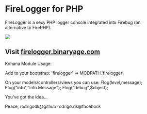 # FireLogger for PHP

FireLogger is a sexy PHP logger console integrated into Firebug (an alternative to FirePHP).

<a href="http://firelogger.binaryage.com/php"><img src="http://firelogger.binaryage.com/shared/img/firelogger4php-mainshot.png"></a>

## Visit [firelogger.binaryage.com](http://firelogger.binaryage.com)

Kohana Module Usage:

Add to your bootstrap:
'firelogger'  => MODPATH.'firelogger',

On your models/controllers/views you can use:
Flog($level,$message);
Flog("info","Info Message");
Flog("debug",$object);

You've got the idea...


Peace,
rodrigodk@github
rodrigo.dk@facebook
